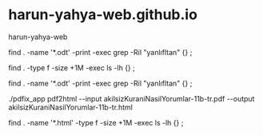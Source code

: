 # harun-yahya-web.github.io
harun-yahya-web

 find . -name '*.odt' -print -exec grep -Ril "yanlıfltan" {} \;
 
  find . -type f -size +1M -exec ls -lh {} \;

find . -name '*.odt' -print -exec grep -Ril "yanlıfltan" {} \;


./pdfix_app pdf2html --input  akilsizKuraniNasilYorumlar-11b-tr.pdf --output akilsizKuraniNasilYorumlar-11b-tr.html 


  find . -name '*.html' -type f -size +1M -exec ls -lh {} \;
